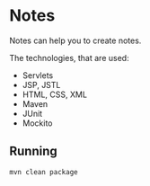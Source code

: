 # Notes
Notes can help you to create notes.

The technologies, that are used:
- Servlets
- JSP, JSTL
- HTML, CSS, XML
- Maven
- JUnit
- Mockito

## Running
```
mvn clean package
```
